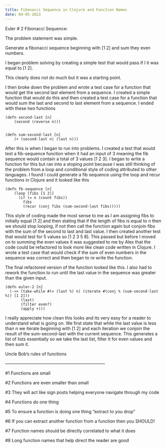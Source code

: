 ```yaml
---
title: Fibonacci Sequence in Clojure and Function Names
date: 04-05-2023
---
```



Euler # 2 Fibonacci Sequence:


The problem statement was simple. 


Generate a fibonacci sequence beginning with [1 2] and sum they even numbers.



I began problem solving by creating a simple test that would pass if I it was equal to [1 2].



This clearly does not do much but it was a starting point.


I then broke down the problem and wrote a test case for a function that would get the second last element from a sequence. I created a simple function that would do this and then created a test case for a function that would sum the last and second to last element from a sequence. I ended with these two functions


    (defn second-last [n]
        (second (reverse n))) 
        
        
    (defn sum-second-last [n]
        (+ (second-last n) (last n)))
                                                                     
After this is when I began to run into problems. I created a test that would test a fib-sequence function when it had an input of 3 meaning the fib sequence would contain a total of 3 values [1 2 3]. 
I began to write a function for this but ran into a stoping point because I was still thinking of the problem from a loop and conditional style of coding attributed to other languages. I found I could generate a fib sequence using the loop and recur functions in Clojure and it looked like this 

    (defn fb-sequence [n]
        (loop [fibs [1 2]]
          (if (= n (count fibs))
            fibs
            (recur (conj fibs (sum-second-last fibs)))))

This style of coding made the most sense to me as I am assigning fibs to initially equal [1 2] and then stating that if the length of fibs is equal to n then we should stop looping, if not then call the function again but conjoin fibs with the sum of the second to last and last value. I then created another test that would test for 5 values so [1 2 3 5 8]. This passed but before I moved on to summing the even values it was suggested to me by Alex that the code could be refactored to look more like clean code written in Clojure.  I wrote a test case that would check if the sum of even numbers in the sequence was correct and then began to re write the function.



The final refactored version of the function looked like this. I also had to rework the function to run until the last value in the sequence was greater than the given input.




    (defn euler-2 [n]
      (->> (take-while #(< (last %) n) (iterate #(conj % (sum-second-last %)) [1 2]))
           (last)           
           (filter even?)        
           (apply +)))

I really appreciate how clean this looks and its very easy for a reader to understand what is going on.  We first state that while the last value is less than n we iterate beginning with [1 2] and each iteration we conjoin the result of the sum-second-last with the  current sequence. This generates a list of lists essentially so we take the last list, filter it for even values and then sum it.



Uncle Bob’s rules of functions

———————————————————————

#1 Functions are small

#2 Functions are even smaller than small

#3 They will act like sign posts helping everyone navigate through my code

#4 Functions do one thing 

#5 To ensure a function is doing one thing “extract to you drop”

#6 If you can extract another function from a function then you SHOULD! 

#7 Function names should be directly correlated to what it does

#8 Long function names that help direct the reader are good





